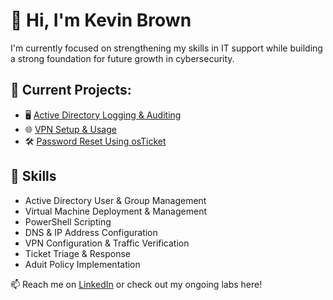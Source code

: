 # 👋 Hi, I'm Kevin Brown

I'm currently focused on strengthening my skills in IT support while building a strong foundation for future growth in cybersecurity.

## 🚧 Current Projects:
- 🖥️ [Active Directory Logging & Auditing](https://github.com/KevinDBrown/adauditlogging)
- 🌐 [VPN Setup & Usage](https://github.com/KevinDBrown/vpnsetupandusage/)
- 🛠️ [Password Reset Using osTicket](https://github.com/KevinDBrown/osticketpasswordreset/)

## 🧰 Skills
- Active Directory User & Group Management
- Virtual Machine Deployment & Management
- PowerShell Scripting
- DNS & IP Address Configuration
- VPN Configuration & Traffic Verification
- Ticket Triage & Response
- Aduit Policy Implementation

📫 Reach me on [LinkedIn](https://www.linkedin.com/in/kevindeonbrown/) or check out my ongoing labs here!
